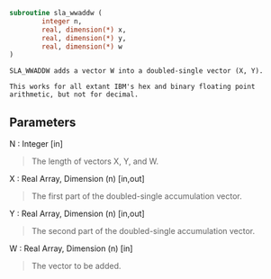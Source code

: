 ```fortran
subroutine sla_wwaddw (
		integer n,
		real, dimension(*) x,
		real, dimension(*) y,
		real, dimension(*) w
)
```

    SLA_WWADDW adds a vector W into a doubled-single vector (X, Y).

    This works for all extant IBM's hex and binary floating point
    arithmetic, but not for decimal.

## Parameters
N : Integer [in]
> The length of vectors X, Y, and W.

X : Real Array, Dimension (n) [in,out]
> The first part of the doubled-single accumulation vector.

Y : Real Array, Dimension (n) [in,out]
> The second part of the doubled-single accumulation vector.

W : Real Array, Dimension (n) [in]
> The vector to be added.


